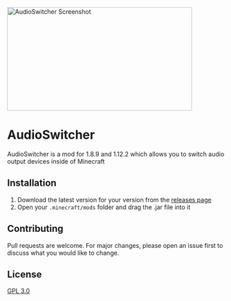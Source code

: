<img width="427" height="240" src="https://raw.githubusercontent.com/cbyrneee/AudioSwitcher/master/.github/images/screenshot.png" alt="AudioSwitcher Screenshot"/>

# AudioSwitcher

AudioSwitcher is a mod for 1.8.9 and 1.12.2 which allows you to switch audio output devices inside of Minecraft

## Installation

1. Download the latest version for your version from
   the [releases page](https://github.com/dreamhopping/AudioSwitcher/releases)
2. Open your ``.minecraft/mods`` folder and drag the .jar file into it

## Contributing

Pull requests are welcome. For major changes, please open an issue first to discuss what you would like to change.

## License

[GPL 3.0](https://choosealicense.com/licenses/gpl-3.0)